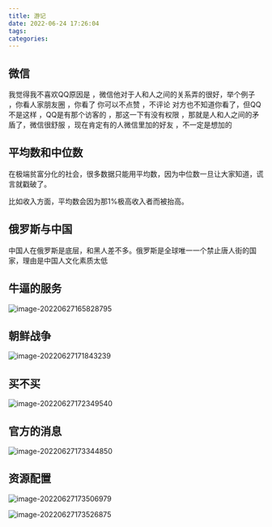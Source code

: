 ```yaml
---
title: 游记
date: 2022-06-24 17:26:04
tags:
categories:
---
```




## 微信

我觉得我不喜欢QQ原因是 ，微信他对于人和人之间的关系弄的很好，举个例子 ，你看人家朋友圈 ，你看了 你可以不点赞 ，不评论 对方也不知道你看了，但QQ不是这样 ，QQ是有那个访客的 ，那这一下有没有权限 ，那就是人和人之间的矛盾了，微信很舒服 ，现在肯定有的人微信里加的好友 ，不一定是想加的



## 平均数和中位数

在极端贫富分化的社会，很多数据只能用平均数，因为中位数一旦让大家知道，谎言就戳破了。



比如收入方面，平均数会因为那1%极高收入者而被抬高。



## 俄罗斯与中国

中国人在俄罗斯是底层，和黑人差不多。俄罗斯是全球唯一一个禁止唐人街的国家，理由是中国人文化素质太低





## 牛逼的服务

![image-20220627165828795](https://picgo-freejim.oss-cn-beijing.aliyuncs.com/image-20220627165828795.png)





## 朝鲜战争

![image-20220627171843239](https://picgo-freejim.oss-cn-beijing.aliyuncs.com/image-20220627171843239.png)





## 买不买

![image-20220627172349540](https://picgo-freejim.oss-cn-beijing.aliyuncs.com/image-20220627172349540.png)





## 官方的消息

![image-20220627173344850](https://picgo-freejim.oss-cn-beijing.aliyuncs.com/image-20220627173344850.png)





## 资源配置

![image-20220627173506979](https://picgo-freejim.oss-cn-beijing.aliyuncs.com/image-20220627173506979.png)

![image-20220627173526875](https://picgo-freejim.oss-cn-beijing.aliyuncs.com/image-20220627173526875.png)
